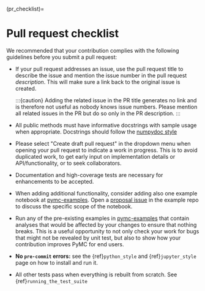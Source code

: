 (pr_checklist)=
# Pull request checklist

We recommended that your contribution complies with the following guidelines before you submit a pull request:

*  If your pull request addresses an issue, use the pull request title to describe the issue and mention the issue number in the pull request _description_.
   This will make sure a link back to the original issue is created.

   :::{caution}
   Adding the related issue in the PR title generates no link and is therefore
   not useful as nobody knows issue numbers. Please mention all related
   issues in the PR but do so only in the PR description.
   :::

*  All public methods must have informative docstrings with sample usage when appropriate.
   Docstrings should follow the [numpydoc style](https://numpydoc.readthedocs.io/en/latest/format.html)

*  Please select "Create draft pull request" in the dropdown menu when opening your pull request to indicate a work in progress. This is to avoid duplicated work, to get early input on implementation details or API/functionality, or to seek collaborators.

* Documentation and high-coverage tests are necessary for enhancements to be accepted.
*  When adding additional functionality, consider adding also one example notebook at [pymc-examples](https://github.com/pymc-devs/pymc-examples).
   Open a [proposal issue](https://github.com/pymc-devs/pymc-examples/issues/new/choose) in the example repo to discuss the specific scope of the notebook.

* Run any of the pre-existing examples in [pymc-examples](https://github.com/pymc-devs/pymc-examples) that contain analyses that would be affected by your changes to ensure that nothing breaks. This is a useful opportunity to not only check your work for bugs that might not be revealed by unit test, but also to show how your contribution improves PyMC for end users.

* **No `pre-commit` errors:** see the {ref}`python_style` and {ref}`jupyter_style` page on how to install and run it.

*  All other tests pass when everything is rebuilt from scratch. See {ref}`running_the_test_suite`
